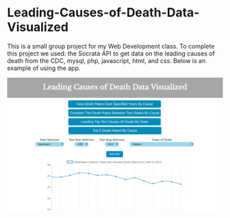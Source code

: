 # Leading-Causes-of-Death-Data-Visualized

This is a small group project for my Web Development class.  To complete this project we used: the Socrata API 
to get data on the leading causes of death from the CDC, mysql, php, javascript, html, and css.  Below is an 
example of using the app.


![alt text](https://github.com/T-travis/Leading-Causes-of-Death-Data-Visualized/blob/master/example.png)
